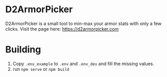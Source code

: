 # D2ArmorPicker

D2ArmorPicker is a small tool to min-max your armor stats with only a few clicks.
Visit the page here: https://d2armorpicker.com

# Building
1) Copy `.env_example` to `.env` and `.env_dev` and fill the missing values.
2) run `npm serve` or `npm build`
